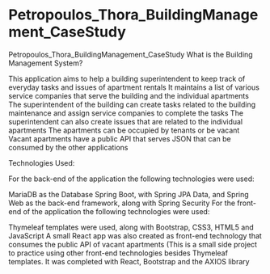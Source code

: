 # Petropoulos_Thora_BuildingManagement_CaseStudy

Petropoulos_Thora_BuildingManagement_CaseStudy
What is the Building Management System?

This application aims to help a building superintendent to keep track of everyday tasks and issues 
of apartment rentals It maintains a list of various service companies that serve the building and the
individual apartments The superintendent of the building can create tasks related to the building maintenance 
and assign service companies to complete the tasks The superintendent can also create issues that are related to the 
individual apartments The apartments can be occupied by tenants or be vacant Vacant apartments have a public API that 
serves JSON that can be consumed by the other applications

Technologies Used:

For the back-end of the application the following technologies were used:

MariaDB as the Database
Spring Boot, with Spring JPA Data, and Spring Web as the back-end framework, along with Spring Security
For the front-end of the application the following technologies were used:

Thymeleaf templates were used, along with Bootstrap, CSS3, HTML5 and JavaScript
A small React app was also created as front-end technology that consumes the public API of vacant apartments 
(This is a small side project to practice using other front-end technologies besides Thymeleaf templates. 
It was completed with React, Bootstrap and the AXIOS library
